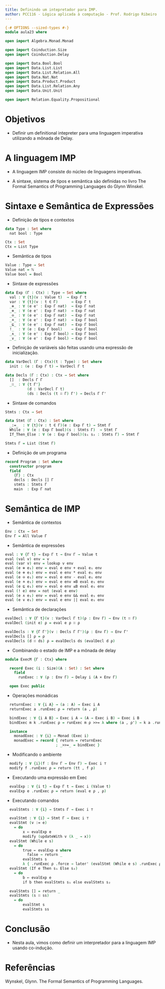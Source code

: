 ```yaml
---
title: Definindo um intepretador para IMP.
author: PCC116 - Lógica aplicada à computação - Prof. Rodrigo Ribeiro
---
```


```agda
{-# OPTIONS --sized-types #-}
module aula23 where

open import Algebra.Monad.Monad

open import Coinduction.Size
open import Coinduction.Delay

open import Data.Bool.Bool
open import Data.List.List
open import Data.List.Relation.All
open import Data.Nat.Nat
open import Data.Product.Product
open import Data.List.Relation.Any
open import Data.Unit.Unit

open import Relation.Equality.Propositional
```

Objetivos
=========

- Definir um definitional intepreter para uma linguagem
imperativa utilizando a mônada de Delay.

A linguagem IMP
===============

- A linguagem IMP consiste do núcleo de linguagens imperativas.

- A sintaxe, sistema de tipos e semântica são definidas no livro
The Formal Semantics of Programming Languages do Glynn Winskel.

Sintaxe e Semântica de Expressões
=================================

- Definição de tipos e contextos

```agda
data Type : Set where
  nat bool : Type

Ctx : Set
Ctx = List Type
```

- Semântica de tipos

```agda
Value : Type → Set
Value nat = ℕ
Value bool = Bool
```

- Sintaxe de expressões

```agda
data Exp (Γ : Ctx) : Type → Set where
  val : ∀ {t}(v : Value t)  → Exp Γ t
  var : ∀ {t}(v : t ∈ Γ)      → Exp Γ t
  _⊕_ : ∀ (e e' : Exp Γ nat)  → Exp Γ nat
  _⊗_ : ∀ (e e' : Exp Γ nat)  → Exp Γ nat
  _⊝_ : ∀ (e e' : Exp Γ nat)  → Exp Γ nat
  _≐_ : ∀ (e e' : Exp Γ nat)  → Exp Γ bool
  _⊑_ : ∀ (e e' : Exp Γ nat)  → Exp Γ bool
  !_  : ∀ (e : Exp Γ bool)    → Exp Γ bool
  _∧_ : ∀ (e e' : Exp Γ bool) → Exp Γ bool
  _∨_ : ∀ (e e' : Exp Γ bool) → Exp Γ bool
```

- Definição de variáveis são feitas usando uma
expressão de inicialização.

```agda
data VarDecl (Γ : Ctx)(t : Type) : Set where
  init : (e : Exp Γ t) → VarDecl Γ t

data Decls (Γ : Ctx) : Ctx → Set where
  []  : Decls Γ Γ
  _∷_ : ∀ {t Γ'}
          (d : VarDecl Γ t)
          (ds : Decls (t ∷ Γ) Γ') → Decls Γ Γ'
```

- Sintaxe de comandos

```agda
Stmts : Ctx → Set

data Stmt (Γ : Ctx) : Set where
  _:=_  : ∀ {t}(v : t ∈ Γ)(e : Exp Γ t) → Stmt Γ
  While : ∀ (e : Exp Γ bool)(s : Stmts Γ)  → Stmt Γ
  If_Then_Else : ∀ (e : Exp Γ bool)(s₁ s₂ : Stmts Γ) → Stmt Γ

Stmts Γ = List (Stmt Γ)
```

- Definição de um programa

```agda
record Program : Set where
  constructor program
  field
    {Γ} : Ctx
    decls : Decls [] Γ
    stmts : Stmts Γ
    main  : Exp Γ nat
```

Semântica de IMP
================

- Semântica de contextos

```agda
Env : Ctx → Set
Env Γ = All Value Γ
```

- Semântica de expressões

```agda
eval : ∀ {Γ t} → Exp Γ t → Env Γ → Value t
eval (val v) env = v
eval (var v) env = lookup v env
eval (e ⊕ e₁) env = eval e env + eval e₁ env
eval (e ⊗ e₁) env = eval e env * eval e₁ env
eval (e ⊝ e₁) env = eval e env - eval e₁ env
eval (e ≐ e₁) env = eval e env ≡B eval e₁ env
eval (e ⊑ e₁) env = eval e env ≤B eval e₁ env
eval (! e) env = not (eval e env)
eval (e ∧ e₁) env = eval e env && eval e₁ env
eval (e ∨ e₁) env = eval e env || eval e₁ env
```

- Semântica de declarações

```agda
evalDecl : ∀ {Γ t}(v : VarDecl Γ t)(ρ : Env Γ) → Env (t ∷ Γ)
evalDecl (init e) ρ = eval e ρ ∷ ρ

evalDecls : ∀ {Γ Γ'}(v : Decls Γ Γ')(ρ : Env Γ) → Env Γ'
evalDecls [] ρ = ρ
evalDecls (d ∷ ds) ρ = evalDecls ds (evalDecl d ρ)
```

- Combinando o estado de IMP e a mônada de delay

```agda
module ExecM {Γ : Ctx} where

  record Exec (i : Size)(A : Set) : Set where
    field
      runExec : ∀ (ρ : Env Γ) → Delay i (A × Env Γ)

  open Exec public
```

- Operações monádicas

```agda
  returnExec : ∀ {i A} → (a : A) → Exec i A
  returnExec a .runExec ρ = return (a , ρ)

  bindExec : ∀ {i A B} → Exec i A → (A → Exec i B) → Exec i B
  bindExec m k .runExec ρ = runExec m ρ >>= λ where (a , ρ') → k a .runExec ρ'

  instance
    monadExec : ∀ {i} → Monad (Exec i)
    monadExec = record { return = returnExec
                       ; _>>=_ = bindExec }
 ```

- Modificando o ambiente

```agda
  modify : ∀ {i}(f : Env Γ → Env Γ) → Exec i ⊤
  modify f .runExec ρ = return (tt , f ρ)
```

- Executando uma expressão em Exec

```agda
  evalExp : ∀ {i t} → Exp Γ t → Exec i (Value t)
  evalExp e .runExec ρ = return (eval e ρ , ρ)
```

- Executando comandos

```agda
  evalStmts : ∀ {i} → Stmts Γ → Exec i ⊤

  evalStmt : ∀ {i} → Stmt Γ → Exec i ⊤
  evalStmt (v := e)
    = do
        x ← evalExp e
        modify (updateWith v (λ _ → x))
  evalStmt (While e s)
    = do
        true ← evalExp e where
          false → return _
        evalStmts s
        λ { .runExec ρ .force → later' (evalStmt (While e s) .runExec ρ) }
  evalStmt (If e Then s₁ Else s₂)
    = do
        b ← evalExp e
        if b then evalStmts s₁ else evalStmts s₂

  evalStmts [] = return _
  evalStmts (s ∷ ss)
    = do
        evalStmt s
        evalStmts ss
```

Conclusão
=========

- Nesta aula, vimos como definir um interpretador para a
linguagem IMP usando co-indução.


Referências
===========

Wynskel, Glynn. The Formal Semantics of Programming Languages.
